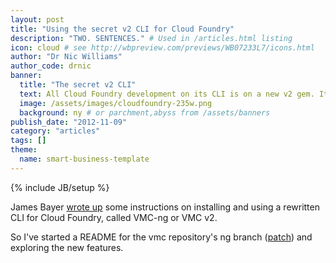 ```yaml
---
layout: post
title: "Using the secret v2 CLI for Cloud Foundry"
description: "TWO. SENTENCES." # Used in /articles.html listing
icon: cloud # see http://wbpreview.com/previews/WB07233L7/icons.html
author: "Dr Nic Williams"
author_code: drnic
banner:
  title: "The secret v2 CLI"
  text: All Cloud Foundry development on its CLI is on a new v2 gem. It's time to play with it!
  image: /assets/images/cloudfoundry-235w.png
  background: ny # or parchment,abyss from /assets/banners
publish_date: "2012-11-09"
category: "articles"
tags: []
theme:
  name: smart-business-template
---
```

{% include JB/setup %}

James Bayer [wrote up](http://www.iamjambay.com/2012/10/cloud-foundry-vmc-ng-has-helpful-client.html) some instructions on installing and using a rewritten CLI for Cloud Foundry, called VMC-ng or VMC v2.

So I've started a README for the vmc repository's ng branch ([patch](http://reviews.cloudfoundry.org/#/c/11278/ "Gerrit Code Review")) and exploring the new features.